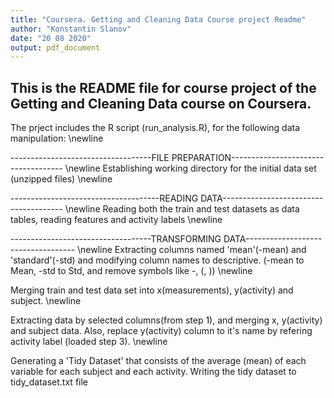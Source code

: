 ```yaml
---
title: "Coursera. Getting and Cleaning Data Course project Readme"
author: "Konstantin Slanov"
date: "20 08 2020"
output: pdf_document
---
```





## This is the README file for course project of the Getting and Cleaning Data course on Coursera.

The prject includes the R script (run_analysis.R), for the following data manipulation: \newline

-----------------------------------FILE PREPARATION------------------------------------ \newline
Establishing working directory for the initial data set (unzipped files) \newline

-------------------------------------READING DATA-------------------------------------- \newline
Reading both the train and test datasets as data tables, reading features and activity labels \newline

-----------------------------------TRANSFORMING DATA----------------------------------- \newline
Extracting columns named 'mean'(-mean) and 'standard'(-std) and modifying column names to descriptive. (-mean to Mean, -std to Std, and remove symbols like -, (, )) \newline

Merging train and test data set into x(measurements), y(activity) and subject. \newline

Extracting data by selected columns(from step 1), and merging x, y(activity) and subject data. Also, replace y(activity) column to it's name by refering activity label (loaded step 3). \newline

Generating a 'Tidy Dataset' that consists of the average (mean) of each variable for each subject and each activity. Writing the tidy dataset to tidy_dataset.txt file 




